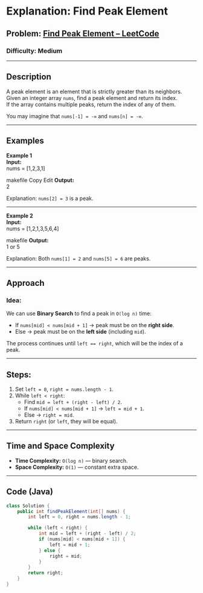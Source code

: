 # **Explanation: Find Peak Element**

## **Problem:** [Find Peak Element – LeetCode](https://leetcode.com/problems/find-peak-element/)

### **Difficulty:** Medium

---

## **Description**  
A peak element is an element that is strictly greater than its neighbors.  
Given an integer array `nums`, find a peak element and return its index.  
If the array contains multiple peaks, return the index of any of them.  

You may imagine that `nums[-1] = -∞` and `nums[n] = -∞`.

---

## **Examples**

**Example 1**  
**Input:**  
nums = [1,2,3,1]

makefile
Copy
Edit
**Output:**  
2

Explanation: `nums[2] = 3` is a peak.

---

**Example 2**  
**Input:**  
nums = [1,2,1,3,5,6,4]

makefile
**Output:**  
1 or 5

Explanation: Both `nums[1] = 2` and `nums[5] = 6` are peaks.

---

## **Approach**

### **Idea:**  
We can use **Binary Search** to find a peak in `O(log n)` time:
- If `nums[mid] < nums[mid + 1]` → peak must be on the **right side**.
- Else → peak must be on the **left side** (including `mid`).

The process continues until `left == right`, which will be the index of a peak.

---

## **Steps**:
1. Set `left = 0`, `right = nums.length - 1`.
2. While `left < right`:
   - Find `mid = left + (right - left) / 2`.
   - If `nums[mid] < nums[mid + 1]` → `left = mid + 1`.
   - Else → `right = mid`.
3. Return `right` (or `left`, they will be equal).

---

## **Time and Space Complexity**

- **Time Complexity:** `O(log n)` — binary search.
- **Space Complexity:** `O(1)` — constant extra space.

---

## **Code (Java)**

```java
class Solution {
    public int findPeakElement(int[] nums) {
        int left = 0, right = nums.length - 1;

        while (left < right) {
            int mid = left + (right - left) / 2;
            if (nums[mid] < nums[mid + 1]) {
                left = mid + 1;
            } else {
                right = mid;
            }
        }
        return right;
    }
}
